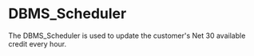 # DBMS_Scheduler
The DBMS_Scheduler is used to update the customer's Net 30 available credit every hour. 
